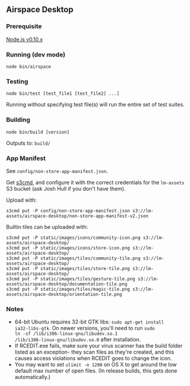 ## Airspace Desktop

### Prerequisite

[Node.js v0.10.x](http://nodejs.org/download/)

### Running (dev mode)

    node bin/airspace

### Testing

    node bin/test [test_file1 [test_file2] ...]

Running without specifying test file(s) will run the entire set of test suites.

### Building

    node bin/build [version]

Outputs to: <code>build/</code>

### App Manifest

See <code>config/non-store-app-manifest.json</code>.

Get [s3cmd](http://s3tools.org/), and configure it with the correct credentials for
the <code>lm-assets</code> S3 bucket (ask Josh Hull if you don't have them).

Upload with:

    s3cmd put -P config/non-store-app-manifest.json s3://lm-assets/airspace-desktop/non-store-app-manifest-v2.json

Builtin tiles can be uploaded with:

    s3cmd put -P static/images/icons/community-icon.png s3://lm-assets/airspace-desktop/
    s3cmd put -P static/images/icons/store-icon.png s3://lm-assets/airspace-desktop/
    s3cmd put -P static/images/tiles/community-tile.png s3://lm-assets/airspace-desktop/
    s3cmd put -P static/images/tiles/store-tile.png s3://lm-assets/airspace-desktop/
    s3cmd put -P static/images/tiles/gesture-tile.png s3://lm-assets/airspace-desktop/documentation-tile.png
    s3cmd put -P static/images/tiles/magic-tile.png s3://lm-assets/airspace-desktop/orientation-tile.png

### Notes

* 64-bit Ubuntu requires 32-bit GTK libs: <code>sudo apt-get install ia32-libs-gtk</code>. On newer versions,
  you'll need to run <code>sudo ln -sf /lib/i386-linux-gnu/libudev.so.1 /lib/i386-linux-gnu/libudev.so.0</code>
  after installation.
* If RCEDIT.exe fails, make sure your virus scanner has the build folder listed as an exception-
  they scan files as they're created, and this causes access violations when RCEDIT goes to change the icon.
* You may want to set <code>ulimit -n 1200</code> on OS X to get around the low default max number of open files.
  (In release builds, this gets done automatically.)

